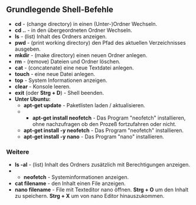 ## Grundlegende Shell-Befehle

* **cd** - (change directory) in einen (Unter-)Ordner Wechseln.
* **cd ..** - in den übergeordneten Ordner Wechseln.
* **ls** - (list) Inhalt des Ordners anzeigen.
* **pwd** - (print working directory) den Pfad des aktuellen Verzeichnisses ausgeben.
* **mkdir** - (make directory) einen neuen Ordner anlegen.
* **rm** - (remove) Dateien und Ordner löschen.
* **cat** - (concatenate) eine neue Textdatei anlegen.
* **touch** - eine neue Datei anlegen.
* **top** - System Informationen anzeigen.
* **clear** - Konsole leeren.
* **exit** (oder **Strg + D**) - Shell beenden.
* **Unter Ubuntu:**
  * **apt-get update** - Paketlisten laden / aktualisieren.
  * * **apt-get install neofetch** - Das Program "neofetch" installieren, ohne nachzufragen 
  ob den Prozeß fortzufahren oder nicht.
  * **apt-get install -y neofetch** - Das Program "neofetch" installieren.
  * **apt-get install -y nano** - Das Program "nano" installieren.

### Weitere

* **ls -al** - (list) Inhalt des Ordners zusätzlich mit Berechtigungen anzeigen.
* * **neofetch** - Systeminformationen anzeigen.
* **cat filename** - den Inhalt einen File anzeigen.
* **nano filename** - File mit Texteditor nano öffnen. **Strg + O** um den Inhalt 
zu speichern. **Strg + X** um von nano Editor hinauszukommen.